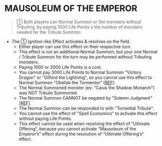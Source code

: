 
# MAUSOLEUM OF THE EMPEROR  
> ① Both players can Normal Summon or Set monsters without Tributing, by paying 1000 Life Points x the number of monsters needed for the Tribute Summon.

*   The ① Ignition-like Effect activates & resolves on the field.
    *   Either player can use this effect on their respective turn.
    *   This effect is not an additional Normal Summon, but your one Normal / Tribute Summon for the turn may be performed without Tributing monsters.
    *   Paying 1000 or 2000 Life Points is a cost.
    *   You cannot pay 3000 Life Points to Normal Summon "Victory Dragon" or "Gilford the Lightning", so you cannot use this effect to Normal Summon "Obelisk the Tormentor" \[[REF](https://www.pojo.biz/board/showthread.php?t=814931)\].
    *   The Normal Summoned monster (ex: "Caius the Shadow Monarch") was NOT Tribute Summoned.
    *   The Normal Summon CANNOT be negated by "Solemn Judgment" \[[REF](https://www.edisonformat.com/home/rules-update-when-not-immediately-after-this-effect-resolves)\].
    *   The Normal Summon can be responded to with "Torrential Tribute".
    *   You cannot use the effect of "Spell Economics" to activate this effect without paying Life Points.
    *   This effect cannot be used when resolving the effect of “Ultimate Offering”, because you cannot activate “Mausoleum of the Emperor’s” effect during the resolution of “Ultimate Offering’s” effect.

  
